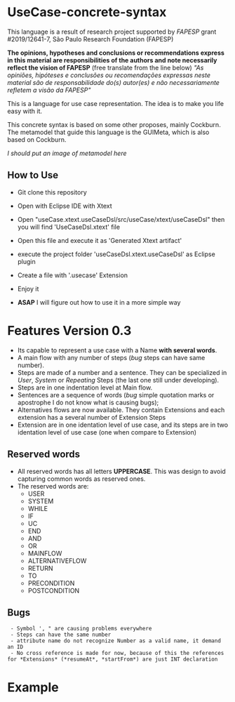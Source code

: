 # UseCase-concrete-syntax

This language is a result of research project supported by *FAPESP*
grant #2019/12641-7, São Paulo Research Foundation (FAPESP)

**The opinions, hypotheses and conclusions or recommendations express in this material are responsibilities of the authors and note necessarily reflect the vision of FAPESP** (free translate from the line below)
*"As opiniões, hipóteses e conclusões ou recomendações expressas neste material são de responsabilidade do(s) autor(es) e não necessariamente refletem a visão da FAPESP"*


This is a language for use case representation. The idea is to make you life easy with it.

This concrete syntax is based on some other proposes, mainly Cockburn. The metamodel that guide this language is the GUIMeta, which is also based on Cockburn.

*I should put an image of metamodel here*


  ## How to Use
   - Git clone this repository
   - Open with Eclipse IDE with Xtext
   - Open "useCase.xtext.useCaseDsl/src/useCase/xtext/useCaseDsl" then you will find 'UseCaseDsl.xtext' file
   - Open this file and execute it as 'Generated Xtext artifact'
   - execute the project folder 'useCaseDsl.xtext.useCaseDsl' as Eclipse plugin
   - Create a file with '.usecase' Extension
   - Enjoy it

   - **ASAP** I will figure out how to use it in a more simple way

# Features Version 0.3

   - Its capable to represent a use case with a Name **with several words**.
   - A main flow with any number of steps (*bug* steps can have same number).
   - Steps are made of a number and a sentence. They can be specialized in *User*, *System* or *Repeating* Steps (the last one still under developing).
   - Steps are in one indentation level at Main flow.
   - Sentences are a sequence of words (*bug* simple quotation marks or apostrophe I do not know what is causing bugs);
   - Alternatives flows are now available. They contain Extensions and each extension has a several number of Extension Steps
   - Extension are in one identation level of use case, and its steps are in two identation level of use case (one when compare to Extension)

  ## Reserved words
   - All reserved words has all letters **UPPERCASE**. This was design to avoid capturing common words as reserved ones.
   - The reserved words are:
     - USER
     - SYSTEM
     - WHILE
     - IF
     - UC
     - END
     - AND
     - OR
     - MAINFLOW
     - ALTERNATIVEFLOW
     - RETURN
     - TO
     - PRECONDITION
     - POSTCONDITION

  ## Bugs
     - Symbol ', " are causing problems everywhere
     - Steps can have the same number
     - attribute name do not recognize Number as a valid name, it demand an ID
     - No cross reference is made for now, because of this the references for *Extensions* (*resumeAt*, *startFrom*) are just INT declaration
# Example
